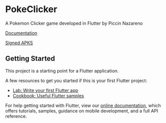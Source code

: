 # PokeClicker

A Pokemon Clicker game developed in Flutter by Piccin Nazareno

[Documentation](https://drive.google.com/file/d/1qRPJLCZ8Vwsj6ZYkK31qviJVsWOSm6yb/view?usp=sharing)

[Signed APKS](https://drive.google.com/drive/folders/1srA-WTwoORxhr4K-L4lybvgcVh-cqp-_?usp=sharing)

## Getting Started

This project is a starting point for a Flutter application.

A few resources to get you started if this is your first Flutter project:

- [Lab: Write your first Flutter app](https://flutter.dev/docs/get-started/codelab)
- [Cookbook: Useful Flutter samples](https://flutter.dev/docs/cookbook)

For help getting started with Flutter, view our
[online documentation](https://flutter.dev/docs), which offers tutorials,
samples, guidance on mobile development, and a full API reference.
